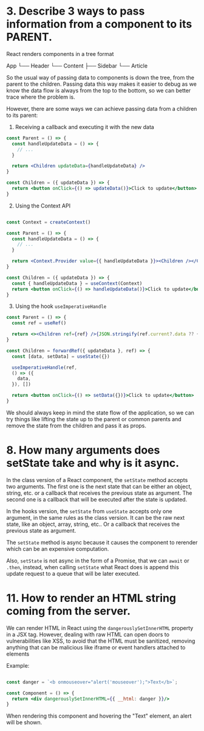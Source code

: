 # 3. Describe 3 ways to pass information from a component to its PARENT.

React renders components in a tree format

App
└── Header
└── Content
    ├── Sidebar
    └── Article

So the usual way of passing data to components is down the tree, from the parent to the children. Passing data this way makes it easier to debug as we know the data flow is always from the top to the bottom, so we can better trace where the problem is.

However, there are some ways we can achieve passing data from a children to its parent:

1. Receiving a callback and executing it with the new data

```jsx
const Parent = () => {
  const handleUpdateData = () => {
    // ...
  }

  return <Children updateData={handleUpdateData} />
}

const Children = ({ updateData }) => {
  return <button onClick={() => updateData()}>Click to update</button>
}
```

2. Using the Context API

```jsx

const Context = createContext()

const Parent = () => {
  const handleUpdateData = () => {
    // ...
  }

  return <Context.Provider value={{ handleUpdateData }}><Children /></Context.Provider>
}

const Children = ({ updateData }) => {
  const { handleUpdateData } = useContext(Context)
  return <button onClick={() => handleUpdateData()}>Click to update</button>
}
```

3. Using the hook `useImperativeHandle`

```jsx
const Parent = () => {
  const ref = useRef()

  return <><Children ref={ref} />{JSON.stringify(ref.current?.data ?? {})}</>
}

const Children = forwardRef({ updateData }, ref) => {
  const [data, setData] = useState({})

  useImperativeHandle(ref,
  () => ({
    data,
  }), [])

  return <button onClick={() => setData({})}>Click to update</button>
}
```

We should always keep in mind the state flow of the application, so we can try things like lifting the state up to the parent or common parents and remove the state from the children and pass it as props.

# 8. How many arguments does setState take and why is it async.

In the class version of a React component, the `setState` method accepts two arguments. The first one is the next state that can be either an object, string, etc. or a callback that receives the previous state as argument. The second one is a callback that will be executed after the state is updated.

In the hooks version, the `setState` from `useState` accepts only one argument, in the same rules as the class version. It can be the raw next state, like an object, array, string, etc.. Or a callback that receives the previous state as argument.

The `setState` method is async because it causes the component to rerender which can be an expensive computation.

Also, `setState` is not async in the form of a Promise, that we can `await` or `.then`, instead, when calling `setState` what React does is append this update request to a queue that will be later executed.

# 11. How to render an HTML string coming from the server.
 
We can render HTML in React using the `dangerouslySetInnerHTML` property in a JSX tag. However, dealing with raw HTML can open doors to vulnerabilities like XSS, to avoid that the HTML must be sanitized, removing anything that can be malicious like iframe or event handlers attached to elements

Example:

```jsx

const danger = `<b onmouseover="alert('mouseover');">Text</b>`;

const Component = () => {
  return <div dangerouslySetInnerHTML={{ __html: danger }}/>
}
```

When rendering this component and hovering the "Text" element, an alert will be shown.